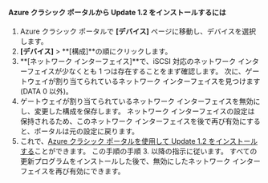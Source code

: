 <!--author=SharS last changed: 03/17/2016-->

#### <a name="to-install-update-12-from-the-azure-classic-portal"></a>Azure クラシック ポータルから Update 1.2 をインストールするには
1. Azure クラシック ポータルで **[デバイス]** ページに移動し、デバイスを選択します。
2.  **[デバイス]** > **[構成]**の順にクリックします。
3. **[ネットワーク インターフェイス]**で、iSCSI 対応のネットワーク インターフェイスが少なくとも 1 つは存在することをまず確認します。 次に、ゲートウェイが割り当てられているネットワーク インターフェイスを見つけます (DATA 0 以外)。
4. ゲートウェイが割り当てられているネットワーク インターフェイスを無効にし、変更した構成を保存します。 ネットワーク インターフェイスの設定は保持されるため、このネットワーク インターフェイスを後で再び有効にすると、ポータルは元の設定に戻ります。
5. これで、[Azure クラシック ポータルを使用して Update 1.2 をインストールする](#install-update-12-via-the-azure-classic-portal)ことができます。 この手順の手順 3. 以降の指示に従います。 すべての更新プログラムをインストールした後で、無効にしたネットワーク インターフェイスを再び有効にできます。



<!--HONumber=Nov16_HO3-->


